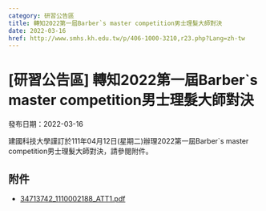 ```yaml
---
category: 研習公告區
title: 轉知2022第一屆Barber`s master competition男士理髮大師對決
date: 2022-03-16
href: http://www.smhs.kh.edu.tw/p/406-1000-3210,r23.php?Lang=zh-tw
---
```


# [研習公告區] 轉知2022第一屆Barber`s master competition男士理髮大師對決

發布日期：2022-03-16

建國科技大學謹訂於111年04月12日(星期二)辦理2022第一屆Barber\`s master competition男士理髮大師對決，請參閱附件。

## 附件

- [34713742_1110002188_ATT1.pdf](https://www.smhs.kh.edu.tw/var/file/0/1000/attach/9/pta_2981_9577531_15724.pdf)
